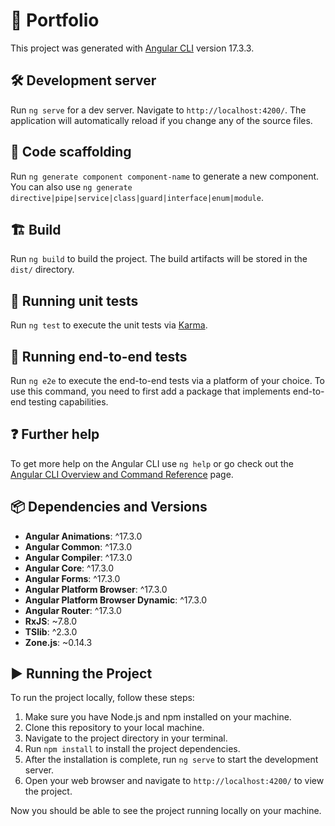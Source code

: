 # 📁 Portfolio

This project was generated with [Angular CLI](https://github.com/angular/angular-cli) version 17.3.3.

## 🛠️ Development server

Run `ng serve` for a dev server. Navigate to `http://localhost:4200/`. The application will automatically reload if you change any of the source files.

## 🔧 Code scaffolding

Run `ng generate component component-name` to generate a new component. You can also use `ng generate directive|pipe|service|class|guard|interface|enum|module`.

## 🏗️ Build

Run `ng build` to build the project. The build artifacts will be stored in the `dist/` directory.

## 🧪 Running unit tests

Run `ng test` to execute the unit tests via [Karma](https://karma-runner.github.io).

## 🎯 Running end-to-end tests

Run `ng e2e` to execute the end-to-end tests via a platform of your choice. To use this command, you need to first add a package that implements end-to-end testing capabilities.

## ❓ Further help

To get more help on the Angular CLI use `ng help` or go check out the [Angular CLI Overview and Command Reference](https://angular.io/cli) page.

## 📦 Dependencies and Versions

- **Angular Animations**: ^17.3.0
- **Angular Common**: ^17.3.0
- **Angular Compiler**: ^17.3.0
- **Angular Core**: ^17.3.0
- **Angular Forms**: ^17.3.0
- **Angular Platform Browser**: ^17.3.0
- **Angular Platform Browser Dynamic**: ^17.3.0
- **Angular Router**: ^17.3.0
- **RxJS**: ~7.8.0
- **TSlib**: ^2.3.0
- **Zone.js**: ~0.14.3

## ▶️ Running the Project

To run the project locally, follow these steps:

1. Make sure you have Node.js and npm installed on your machine.
2. Clone this repository to your local machine.
3. Navigate to the project directory in your terminal.
4. Run `npm install` to install the project dependencies.
5. After the installation is complete, run `ng serve` to start the development server.
6. Open your web browser and navigate to `http://localhost:4200/` to view the project.

Now you should be able to see the project running locally on your machine.
